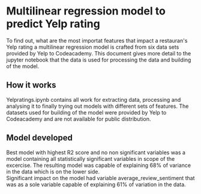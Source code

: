 # Multilinear regression model to predict Yelp rating

To find out, what are the most importat features that impact a restauran's Yelp rating a multilinear regression model is crafted from six data sets provided by Yelp to Codeacademy. 
This document gives more detail to the jupyter notebook that the data is used for processing the data and building of the model. 

## How it works

Yelpratings.ipynb contains all work for extracting data, processing and analysing it to finally trying out models with different sets of features. 
The datasets used for building of the model were provided by Yelp to Codeacademy and are not available for public distribution. 

## Model developed 

Best model with highest R2 score and no non significant variables was a model containing all statistically significant variables in scope of the excercise.
The resulting model was capable of explaining 68% of variance in the data which is on the lower side.  
Significant impact on the model had variable average_review_sentiment that was as a sole variable capable of explaining 61% of variation in the data.
